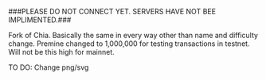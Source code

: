 ###PLEASE DO NOT CONNECT YET. SERVERS HAVE NOT BEE IMPLIMENTED.###

Fork of Chia. Basically the same in every way other than name and difficulty change.
Premine changed to 1,000,000 for testing transactions in testnet. Will not be this high for mainnet.

TO DO: Change png/svg
